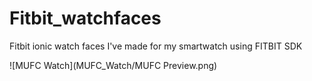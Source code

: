 # Fitbit_watchfaces


Fitbit ionic watch faces I've made for my smartwatch using FITBIT SDK




![MUFC Watch](MUFC_Watch/MUFC Preview.png)
